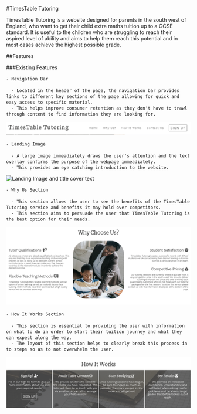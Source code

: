 #TimesTable Tutoring

TimesTable Tutoring is a website designed for parents in the south west of England, who want to get their child extra maths tuition up to a GCSE standard. It is useful to the children who are struggling to reach their aspired level of ability and aims to help them reach this potential and in most cases achieve the highest possible grade.

##Features

###Existing Features

    - Navigation Bar
      
      - Located in the header of the page, the navigation bar provides links to different key sections of the page allowing for quick and easy access to specific material. 
      - This helps improve consumer retention as they don't have to trawl through content to find information they are looking for.

![image of header and navigation bar](/assets/images/header-ss.png)

    - Landing Image
      
      - A large image immeadiately draws the user's attention and the text overlay confirms the purpose of the webpage immeadiately.
      - This provides an eye catching introduction to the website.

![Landing Image and title cover text](/assets/images/landing-img-ss.png)

    - Why Us Section
      
      - This section allows the user to see the benefits of the TimesTable Tutoring service and benefits it may hold over competitors.
      - This section aims to persuade the user that TimesTable Tutoring is the best option for their needs.

![image of header and navigation bar](/assets/images/why-us-ss.png)

    - How It Works Section
      
      - This section is essential to providing the user with information on what to do in order to start their tuition journey and what they can expect along the way.
      - The layout of this section helps to clearly break this process in to steps so as to not overwhelm the user.

![image of header and navigation bar](/assets/images/how-it-works-ss.png)